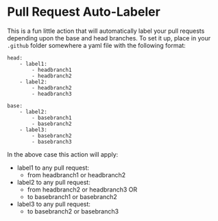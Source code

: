 # Pull Request Auto-Labeler

This is a fun little action that will automatically label your pull requests depending upon the base and head branches.
To set it up, place in your `.github` folder somewhere a yaml file with the following format:

```
head:
    - label1:
        - headbranch1
        - headbranch2
    - label2:
        - headbranch2
        - headbranch3

base:
    - label2:
        - basebranch1
        - basebranch2
    - label3:
        - basebranch2
        - basebranch3
```

In the above case this action will apply:
- label1 to any pull request:
    - from headbranch1 or headbranch2
- label2 to any pull request:
    - from headbranch2 or headbranch3 OR
    - to basebranch1 or basebranch2
- label3 to any pull request:
    - to basebranch2 or basebranch3
